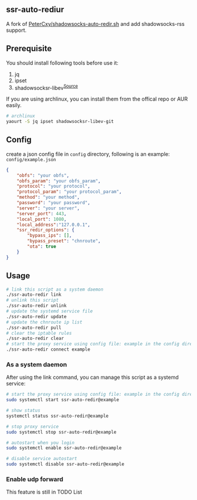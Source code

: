 ssr-auto-rediur
---
A fork of [PeterCxy/shadowsocks-auto-redir.sh](https://github.com/PeterCxy/shadowsocks-auto-redir.sh) and add shadowsocks-rss support.


## Prerequisite
You should install following tools before use it:  

1. jq
2. ipset
3. shadowsocksr-libev<sup>[Source](https://github.com/shadowsocksr-backup/shadowsocksr-libev)<sup>


If you are using archlinux, you can install them from the offical repo or AUR easily.
```bash
# archlinux
yaourt -S jq ipset shadowsocksr-libev-git
```

## Config
create a json config file in `config` directory, following is an example:  `config/example.json`
```json
{
    "obfs": "your obfs",
    "obfs_param": "your obfs_param",
    "protocol": "your protocol",
    "protocol_param": "your protocol_param",
    "method": "your method",
    "password": "your password",
    "server": "your server",
    "server_port": 443,
    "local_port": 1080,
    "local_address":"127.0.0.1",
    "ssr_redir_options": {
        "bypass_ips": [],
        "bypass_preset": "chnroute",
        "ota": true
    }
}
```


## Usage
```bash
# link this script as a system daemon
./ssr-auto-redir link
# unlink this script 
./ssr-auto-redir unlink
# update the systemd service file
./ssr-auto-redir update
# update the chnroute ip list
./ssr-auto-redir pull
# clear the iptable rules
./ssr-auto-redir clear
# start the proxy service using config file: example in the config directory
./ssr-auto-redir connect example
```

### As a system daemon
After using the link command, you can manage this script as a systemd service:

```bash
# start the proxy service using config file: example in the config directory
sudo systemctl start ssr-auto-redir@example

# show status
systemctl status ssr-auto-redir@example

# stop proxy service
sudo systemctl stop ssr-auto-redir@example

# autostart when you login
sudo systemctl enable ssr-auto-redir@example

# disable service autostart
sudo systemctl disable ssr-auto-redir@example
```






### Enable udp forward
This feature is still in TODO List
<!-- ```json
  "ssr_redir_options": {
    "udp_relay": true
  }
``` -->
